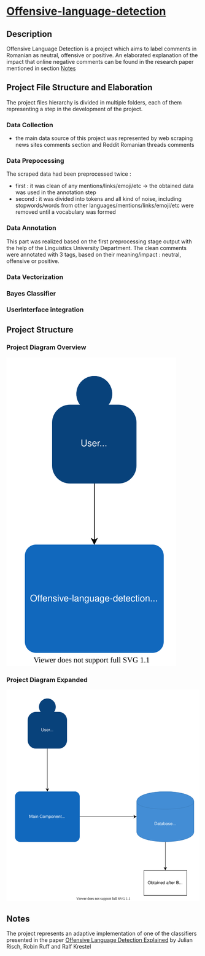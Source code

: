 # [Offensive-language-detection](https://www.aclweb.org/anthology/2020.trac-1.22.pdf)


##  Description
  Offensive Language Detection is a project which aims to label comments in Romanian as neutral, offensive or positive.
An elaborated explanation of the impact that online negative comments can be found in the research paper mentioned in section [Notes](#notes)

## Project File Structure and Elaboration
  The project files hierarchy is divided in multiple folders, each of them representing a step in the development of the project.
  ### Data Collection 
  - the main data source of this project was represented by web scraping news sites comments section and Reddit Romanian threads comments
  ### Data Prepocessing
  The scraped data had been preprocessed twice :
  -  first : it was clean of any mentions/links/emoji/etc -> the obtained data was used in the annotation step
  -  second : it was divided into tokens and all kind of noise, including stopwords/words from other languages/mentions/links/emoji/etc were removed until a vocabulary was formed
  ### Data Annotation
  This part was realized based on the first preprocessing stage output with the help of the Linguistics University Department.
  The clean comments were annotated with 3 tags, based on their meaning/impact : neutral, offensive or positive.
  ### Data Vectorization
  ### Bayes Classifier
  ### UserInterface integration
## Project Structure
### Project Diagram Overview
![Imaginatorul](https://github.com/Ana-poto/Offensive-language-detection/blob/main/Diagrams/OLDetectionApp.svg)
### Project Diagram Expanded
![Imaginatorul](https://github.com/Ana-poto/Offensive-language-detection/blob/main/Diagrams/OLDetectionAppExp.svg)

## Notes
The project represents an adaptive implementation of one of the classifiers presented in the paper [Offensive Language Detection Explained](https://www.aclweb.org/anthology/2020.trac-1.22.pdf) by Julian Risch, Robin Ruff and Ralf Krestel

